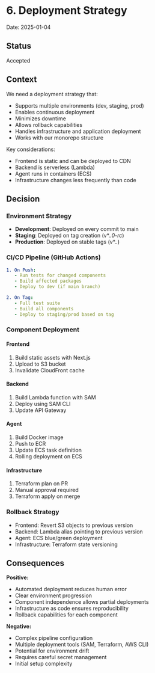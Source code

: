 # 6. Deployment Strategy

Date: 2025-01-04

## Status

Accepted

## Context

We need a deployment strategy that:
- Supports multiple environments (dev, staging, prod)
- Enables continuous deployment
- Minimizes downtime
- Allows rollback capabilities
- Handles infrastructure and application deployment
- Works with our monorepo structure

Key considerations:
- Frontend is static and can be deployed to CDN
- Backend is serverless (Lambda)
- Agent runs in containers (ECS)
- Infrastructure changes less frequently than code

## Decision

### Environment Strategy
- **Development**: Deployed on every commit to main
- **Staging**: Deployed on tag creation (v*.*.0-rc*)
- **Production**: Deployed on stable tags (v*.*.*)

### CI/CD Pipeline (GitHub Actions)
```yaml
1. On Push:
   - Run tests for changed components
   - Build affected packages
   - Deploy to dev (if main branch)

2. On Tag:
   - Full test suite
   - Build all components
   - Deploy to staging/prod based on tag
```

### Component Deployment

#### Frontend
1. Build static assets with Next.js
2. Upload to S3 bucket
3. Invalidate CloudFront cache

#### Backend
1. Build Lambda function with SAM
2. Deploy using SAM CLI
3. Update API Gateway

#### Agent
1. Build Docker image
2. Push to ECR
3. Update ECS task definition
4. Rolling deployment on ECS

#### Infrastructure
1. Terraform plan on PR
2. Manual approval required
3. Terraform apply on merge

### Rollback Strategy
- Frontend: Revert S3 objects to previous version
- Backend: Lambda alias pointing to previous version
- Agent: ECS blue/green deployment
- Infrastructure: Terraform state versioning

## Consequences

**Positive:**
- Automated deployment reduces human error
- Clear environment progression
- Component independence allows partial deployments
- Infrastructure as code ensures reproducibility
- Rollback capabilities for each component

**Negative:**
- Complex pipeline configuration
- Multiple deployment tools (SAM, Terraform, AWS CLI)
- Potential for environment drift
- Requires careful secret management
- Initial setup complexity